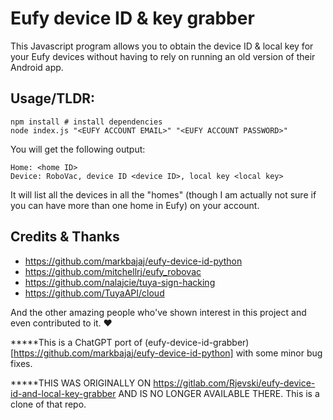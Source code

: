 # Eufy device ID & key grabber

This Javascript program allows you to obtain the device ID & local key for your Eufy devices without having to rely on running an old version of their Android app.

## Usage/TLDR:

```shell
npm install # install dependencies
node index.js "<EUFY ACCOUNT EMAIL>" "<EUFY ACCOUNT PASSWORD>"
```

You will get the following output:

```
Home: <home ID>
Device: RoboVac, device ID <device ID>, local key <local key>
```

It will list all the devices in all the "homes" (though I am actually not sure if you can have more than one home in Eufy) on your account.

## Credits & Thanks

* https://github.com/markbajaj/eufy-device-id-python
* https://github.com/mitchellrj/eufy_robovac
* https://github.com/nalajcie/tuya-sign-hacking
* https://github.com/TuyaAPI/cloud

And the other amazing people who've shown interest in this project and even contributed to it. ❤️


*****This is a ChatGPT port of (eufy-device-id-grabber)[https://github.com/markbajaj/eufy-device-id-python] with some minor bug fixes.


*****THIS WAS ORIGINALLY ON https://gitlab.com/Rjevski/eufy-device-id-and-local-key-grabber AND IS NO LONGER AVAILABLE THERE. This is a clone of that repo.
